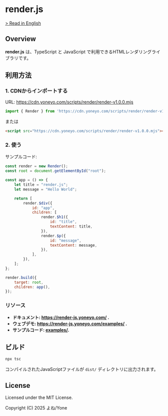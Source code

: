 # render.js

[> Read in English](./README.md)

## Overview

**render.js** は、TypeScript と JavaScript で利用できるHTMLレンダリングライブラリです。

## 利用方法

### 1. CDNからインポートする

URL: https://cdn.yoneyo.com/scripts/render/render-v1.0.0.mjs

```js
import { Render } from 'https://cdn.yoneyo.com/scripts/render/render-v1.0.0.mjs';
```

または

```html
<script src="https://cdn.yoneyo.com/scripts/render/render-v1.0.0.mjs"></script>
```

### 2. 使う

サンプルコード:
```js
const render = new Render();
const root = document.getElementById("root");

const app = () => {
    let title = "render.js";
    let message = "Hello World";

    return [
        render.$div({
            id: "app",
            children: [
                render.$h1({
                    id: "title",
                    textContent: title,
                }),
                render.$p({
                    id: "message",
                    textContent: message,
                }),
            ],
        }),
    ];
};

render.build({
    target: root,
    children: app(),
});
```

### リソース

- **ドキュメント: https://render-js.yoneyo.com/ .**
- **ウェブデモ: https://render-js.yoneyo.com/examples/ .**
- **サンプルコード: [examples/](./examples/).**

## ビルド

```bash
npx tsc
```

コンパイルされたJavaScriptファイルが `dist/` ディレクトリに出力されます。

## License

Licensed under the MIT License.

Copyright (C) 2025 よね/Yone
